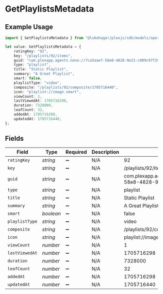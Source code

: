 # GetPlaylistsMetadata

## Example Usage

```typescript
import { GetPlaylistsMetadata } from "@lukehagar/plexjs/sdk/models/operations";

let value: GetPlaylistsMetadata = {
    ratingKey: "92",
    key: "/playlists/92/items",
    guid: "com.plexapp.agents.none://7ca5aaef-58e8-4828-9e21-c009c97f2903",
    type: "playlist",
    title: "Static Playlist",
    summary: "A Great Playlist",
    smart: false,
    playlistType: "video",
    composite: "/playlists/92/composite/1705716440",
    icon: "playlist://image.smart",
    viewCount: 1,
    lastViewedAt: 1705716298,
    duration: 7328000,
    leafCount: 32,
    addedAt: 1705716298,
    updatedAt: 1705716440,
};
```

## Fields

| Field                                                          | Type                                                           | Required                                                       | Description                                                    | Example                                                        |
| -------------------------------------------------------------- | -------------------------------------------------------------- | -------------------------------------------------------------- | -------------------------------------------------------------- | -------------------------------------------------------------- |
| `ratingKey`                                                    | *string*                                                       | :heavy_minus_sign:                                             | N/A                                                            | 92                                                             |
| `key`                                                          | *string*                                                       | :heavy_minus_sign:                                             | N/A                                                            | /playlists/92/items                                            |
| `guid`                                                         | *string*                                                       | :heavy_minus_sign:                                             | N/A                                                            | com.plexapp.agents.none://7ca5aaef-58e8-4828-9e21-c009c97f2903 |
| `type`                                                         | *string*                                                       | :heavy_minus_sign:                                             | N/A                                                            | playlist                                                       |
| `title`                                                        | *string*                                                       | :heavy_minus_sign:                                             | N/A                                                            | Static Playlist                                                |
| `summary`                                                      | *string*                                                       | :heavy_minus_sign:                                             | N/A                                                            | A Great Playlist                                               |
| `smart`                                                        | *boolean*                                                      | :heavy_minus_sign:                                             | N/A                                                            | false                                                          |
| `playlistType`                                                 | *string*                                                       | :heavy_minus_sign:                                             | N/A                                                            | video                                                          |
| `composite`                                                    | *string*                                                       | :heavy_minus_sign:                                             | N/A                                                            | /playlists/92/composite/1705716440                             |
| `icon`                                                         | *string*                                                       | :heavy_minus_sign:                                             | N/A                                                            | playlist://image.smart                                         |
| `viewCount`                                                    | *number*                                                       | :heavy_minus_sign:                                             | N/A                                                            | 1                                                              |
| `lastViewedAt`                                                 | *number*                                                       | :heavy_minus_sign:                                             | N/A                                                            | 1705716298                                                     |
| `duration`                                                     | *number*                                                       | :heavy_minus_sign:                                             | N/A                                                            | 7328000                                                        |
| `leafCount`                                                    | *number*                                                       | :heavy_minus_sign:                                             | N/A                                                            | 32                                                             |
| `addedAt`                                                      | *number*                                                       | :heavy_minus_sign:                                             | N/A                                                            | 1705716298                                                     |
| `updatedAt`                                                    | *number*                                                       | :heavy_minus_sign:                                             | N/A                                                            | 1705716440                                                     |